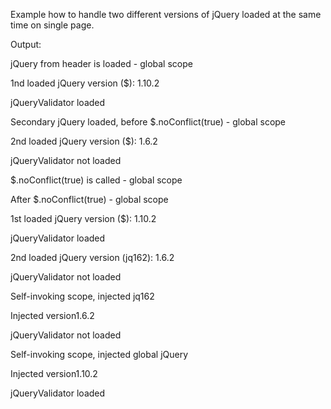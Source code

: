Example how to handle two different versions of jQuery loaded at the same time on single page.


Output:

jQuery from header is loaded - global scope

1nd loaded jQuery version ($): 1.10.2

jQueryValidator loaded 

Secondary jQuery loaded, before $.noConflict(true) - global scope

2nd loaded jQuery version ($): 1.6.2

jQueryValidator not loaded 

$.noConflict(true) is called - global scope

After $.noConflict(true) - global scope

1st loaded jQuery version ($): 1.10.2

jQueryValidator loaded 

2nd loaded jQuery version (jq162): 1.6.2

jQueryValidator not loaded 


Self-invoking scope, injected jq162

Injected version1.6.2

jQueryValidator not loaded 


Self-invoking scope, injected global jQuery

Injected version1.10.2

jQueryValidator loaded 